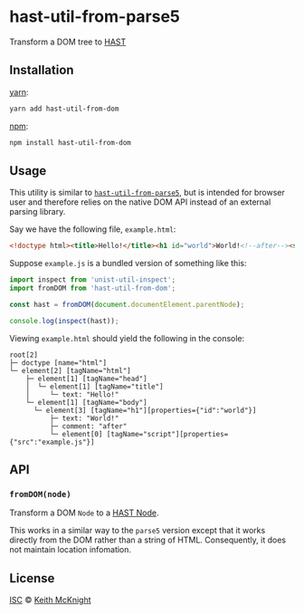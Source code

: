 # hast-util-from-parse5

Transform a DOM tree to [HAST][]

## Installation

[yarn][]:

```bash
yarn add hast-util-from-dom
```

[npm][]:

```bash
npm install hast-util-from-dom
```

## Usage

This utility is similar to [`hast-util-from-parse5`][hast-util-from-parse5], but is intended for browser user and therefore relies on the native DOM API instead of an external parsing library.

Say we have the following file, `example.html`:

```html
<!doctype html><title>Hello!</title><h1 id="world">World!<!--after--><script src="example.js"></script>
```

Suppose `example.js` is a bundled version of something like this:

```js
import inspect from 'unist-util-inspect';
import fromDOM from 'hast-util-from-dom';

const hast = fromDOM(document.documentElement.parentNode);

console.log(inspect(hast));
```

Viewing `example.html` should yield the following in the console:

```text
root[2]
├─ doctype [name="html"]
└─ element[2] [tagName="html"]
    ├─ element[1] [tagName="head"]
    │  └─ element[1] [tagName="title"]
    │     └─ text: "Hello!"
    └─ element[1] [tagName="body"]
      └─ element[3] [tagName="h1"][properties={"id":"world"}]
          ├─ text: "World!"
          ├─ comment: "after"
          └─ element[0] [tagName="script"][properties={"src":"example.js"}]
```

## API

### `fromDOM(node)`

Transform a DOM `Node` to a [HAST Node][node].

This works in a similar way to the `parse5` version except that it works directly from the DOM rather than a string of HTML. Consequently, it does not maintain location infomation.

## License

[ISC][license] © [Keith McKnight][author]

<!-- Definitions -->

[yarn]: https://yarnpkg.com/lang/en/docs/install

[npm]: https://docs.npmjs.com/cli/install

[license]: LICENSE

[author]: https://keith.mcknig.ht

[hast]: https://github.com/syntax-tree/hast

[hast-util-from-parse5]: https://github.com/syntax-tree/hast-util-from-parse5

[node]: https://github.com/syntax-tree/hast#ast

[vfile]: https://github.com/vfile/vfile
